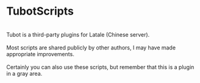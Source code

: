 # TubotScripts
<br/>Tubot is a third-party plugins for Latale (Chinese server).</br>
<br/>Most scripts are shared publicly by other authors, I may have made appropriate improvements.</br>
<br/>Certainly you can also use these scripts, but remember that this is a plugin in a gray area.</br>

